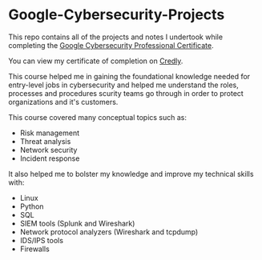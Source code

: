 # Google-Cybersecurity-Projects

This repo contains all of the projects and notes I undertook while completing the [Google Cybersecurity Professional Certificate](https://grow.google/certificates/cybersecurity/#?modal_active=none).

You can view my certificate of completion on [Credly](https://www.credly.com/badges/b52dcfe6-5cc2-4ec4-bcfb-3cdf585ac4f6/public_url).

This course helped me in gaining the foundational knowledge needed for entry-level jobs in cybersecurity and helped me understand the roles, processes and procedures scurity teams go through in order to protect organizations and it's customers. 

This course covered many conceptual topics such as:
  * Risk management
  * Threat analysis
  * Network security
  * Incident response

It also helped me to bolster my knowledge and improve my technical skills with:
  * Linux
  * Python
  * SQL
  * SIEM tools (Splunk and Wireshark)
  * Network protocol analyzers (Wireshark and tcpdump)
  * IDS/IPS tools
  * Firewalls
